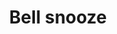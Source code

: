 ---
title: Bell snooze
tags: ["bell", "snooze", "delay", "temporarily-silence", "mute", "notification"]
icon: bell-snooze
svg: '<svg xmlns="http://www.w3.org/2000/svg" width="24" height="24" fill="none" viewBox="0 0 24 24" stroke-width="1.5" stroke-linecap="round" stroke-linejoin="round" stroke="currentColor"><path d="M10.75 8h2.5l-2.5 4h2.5"/><path d="M15.019 17h-6.04m6.04 0h3.614c1.876 0 1.559-1.86.61-2.804C15.825 10.801 20.68 3 11.999 3c-8.68 0-3.825 7.8-7.243 11.196-.913.908-1.302 2.804.61 2.804H8.98m6.039 0c0 1.925-.648 4-3.02 4-2.371 0-3.02-2.075-3.02-4"/></svg>'
---